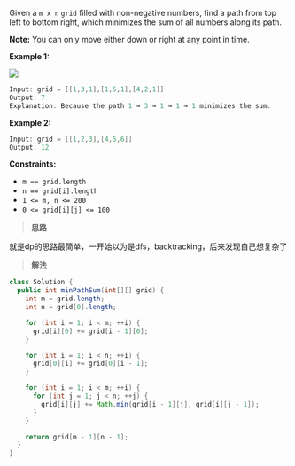 Given a `m x n` `grid` filled with non-negative numbers, find a path from top left to bottom right, which minimizes the sum of all numbers along its path.

**Note:** You can only move either down or right at any point in time.

**Example 1:**

![](https://typora-us.oss-us-west-1.aliyuncs.com/minpath.jpg)

```java
Input: grid = [[1,3,1],[1,5,1],[4,2,1]]
Output: 7
Explanation: Because the path 1 → 3 → 1 → 1 → 1 minimizes the sum.
```

**Example 2:**

```java
Input: grid = [[1,2,3],[4,5,6]]
Output: 12
```

**Constraints:**

- `m == grid.length`
- `n == grid[i].length`
- `1 <= m, n <= 200`
- `0 <= grid[i][j] <= 100`

> **思路**

就是dp的思路最简单，一开始以为是dfs，backtracking，后来发现自己想复杂了

> **解法**

```java
class Solution {
  public int minPathSum(int[][] grid) {
    int m = grid.length;
    int n = grid[0].length;

    for (int i = 1; i < m; ++i) {
      grid[i][0] += grid[i - 1][0];
    }

    for (int i = 1; i < n; ++i) {
      grid[0][i] += grid[0][i - 1];
    }

    for (int i = 1; i < m; ++i) {
      for (int j = 1; j < n; ++j) {
        grid[i][j] += Math.min(grid[i - 1][j], grid[i][j - 1]);
      }
    }

    return grid[m - 1][n - 1];
  }
}
```

